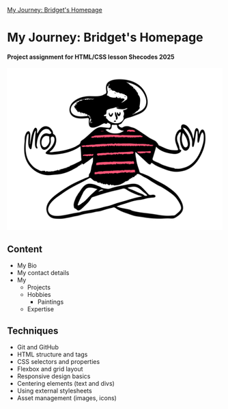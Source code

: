 [My Journey: Bridget's Homepage](https://bridget20250908.github.io/bridget-html-portfolio-202509/)
# My Journey: Bridget's Homepage
#### Project assignment for HTML/CSS lesson Shecodes 2025
![expertise2.svg](img/expertise2.svg)
## Content
* My Bio
* My contact details
* My
  * Projects
  * Hobbies
    * Paintings 
  * Expertise
## Techniques
* Git and GitHub
* HTML structure and tags
* CSS selectors and properties
* Flexbox and grid layout
* Responsive design basics
* Centering elements (text and divs)
* Using external stylesheets
* Asset management (images, icons)
